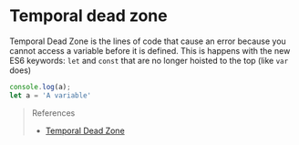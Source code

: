 # Temporal dead zone

Temporal Dead Zone is the lines of code that cause an error because you cannot access a variable before it is defined.
This is happens with the new ES6 keywords: `let` and `const` that are no longer hoisted to the top (like `var` does)

```Javascript
console.log(a);
let a = 'A variable'
```

> References
> * [Temporal Dead Zone](http://wesbos.com/temporal-dead-zone/)

